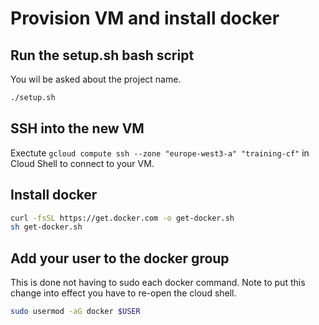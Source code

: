 # Provision VM and install docker

## Run the setup.sh bash script

You wil be asked about the project name.

```bash
./setup.sh
```

## SSH into the new VM

Exectute `gcloud compute ssh --zone "europe-west3-a" "training-cf"` in Cloud Shell to connect to your VM.

## Install docker

```bash
curl -fsSL https://get.docker.com -o get-docker.sh
sh get-docker.sh
```

## Add your user to the docker group

This is done not having to sudo each docker command. Note to put this change into effect you have to re-open the cloud shell.

```bash
sudo usermod -aG docker $USER
```
